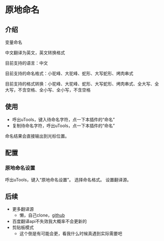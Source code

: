 # 原地命名

## 介绍

变量命名

中文翻译为英文，英文转换格式

目前支持的语言：中文

目前支持的命名格式：小驼峰、大驼峰、蛇形、大写蛇形、烤肉串式

目前支持的格式转换：小驼峰、大驼峰、蛇形、大写蛇形、烤肉串式、全大写、全大写，不含空格、全小写、全小写，不含空格

## 使用

- 呼出uTools，键入待命名字符，点一下本插件的“命名”
- 复制待命名字符，呼出uTools，点一下本插件的“命名”

命名结果会直接输出到光标位置。

## 配置

### 原地命名设置

呼出uTools，键入“原地命名设置”。
选择命名格式。
设置翻译源。

## 后续

- 更多翻译源
  - 懒，自己clone，[github](https://github.com/kuloutiantang/namingInPlace-uTools)
- 百度翻译api不失效我大概率不会更新的
- 剪贴板模式
  - 这个倒是有可能会更，看我什么时候真遇到实际需要吧
